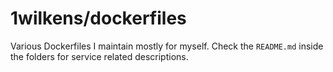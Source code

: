 # 1wilkens/dockerfiles

Various Dockerfiles I maintain mostly for myself. Check the `README.md` inside the folders for service related descriptions.
